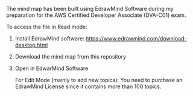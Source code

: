 The mind map has been built using EdrawMind Software during my preparation for the AWS Certified Developer Associate (DVA-C01) exam.

To access the file in Read mode:
1. Install EdrawMind software: https://www.edrawmind.com/download-desktop.html
2. Download the mind map from this repository
3. Open in EdwarMind Software

   For Edit Mode (mainly to add new topics): You need to purchase an EdrawMind License since it contains more than 100 topics.
